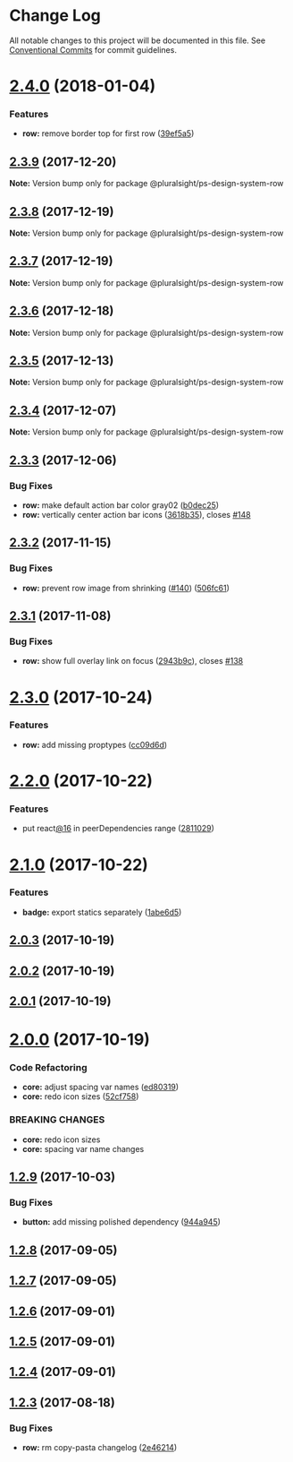 # Change Log

All notable changes to this project will be documented in this file.
See [Conventional Commits](https://conventionalcommits.org) for commit guidelines.

<a name="2.4.0"></a>
# [2.4.0](https://github.com/pluralsight/design-system/compare/@pluralsight/ps-design-system-row@2.3.9...@pluralsight/ps-design-system-row@2.4.0) (2018-01-04)


### Features

* **row:** remove border top for first row ([39ef5a5](https://github.com/pluralsight/design-system/commit/39ef5a5))




<a name="2.3.9"></a>
## [2.3.9](https://github.com/pluralsight/design-system/compare/@pluralsight/ps-design-system-row@2.3.8...@pluralsight/ps-design-system-row@2.3.9) (2017-12-20)




**Note:** Version bump only for package @pluralsight/ps-design-system-row

<a name="2.3.8"></a>
## [2.3.8](https://github.com/pluralsight/design-system/compare/@pluralsight/ps-design-system-row@2.3.7...@pluralsight/ps-design-system-row@2.3.8) (2017-12-19)




**Note:** Version bump only for package @pluralsight/ps-design-system-row

<a name="2.3.7"></a>
## [2.3.7](https://github.com/pluralsight/design-system/compare/@pluralsight/ps-design-system-row@2.3.6...@pluralsight/ps-design-system-row@2.3.7) (2017-12-19)




**Note:** Version bump only for package @pluralsight/ps-design-system-row

<a name="2.3.6"></a>
## [2.3.6](https://github.com/pluralsight/design-system/compare/@pluralsight/ps-design-system-row@2.3.5...@pluralsight/ps-design-system-row@2.3.6) (2017-12-18)




**Note:** Version bump only for package @pluralsight/ps-design-system-row

<a name="2.3.5"></a>
## [2.3.5](https://github.com/pluralsight/design-system/compare/@pluralsight/ps-design-system-row@2.3.4...@pluralsight/ps-design-system-row@2.3.5) (2017-12-13)




**Note:** Version bump only for package @pluralsight/ps-design-system-row

<a name="2.3.4"></a>
## [2.3.4](https://github.com/pluralsight/design-system/compare/@pluralsight/ps-design-system-row@2.3.3...@pluralsight/ps-design-system-row@2.3.4) (2017-12-07)




**Note:** Version bump only for package @pluralsight/ps-design-system-row

<a name="2.3.3"></a>
## [2.3.3](https://github.com/pluralsight/design-system/compare/@pluralsight/ps-design-system-row@2.3.2...@pluralsight/ps-design-system-row@2.3.3) (2017-12-06)


### Bug Fixes

* **row:** make default action bar color gray02 ([b0dec25](https://github.com/pluralsight/design-system/commit/b0dec25))
* **row:** vertically center action bar icons ([3618b35](https://github.com/pluralsight/design-system/commit/3618b35)), closes [#148](https://github.com/pluralsight/design-system/issues/148)




<a name="2.3.2"></a>
## [2.3.2](https://github.com/pluralsight/design-system/compare/@pluralsight/ps-design-system-row@2.3.1...@pluralsight/ps-design-system-row@2.3.2) (2017-11-15)


### Bug Fixes

* **row:** prevent row image from shrinking ([#140](https://github.com/pluralsight/design-system/issues/140)) ([506fc61](https://github.com/pluralsight/design-system/commit/506fc61))




<a name="2.3.1"></a>
## [2.3.1](https://github.com/pluralsight/design-system/compare/@pluralsight/ps-design-system-row@2.3.0...@pluralsight/ps-design-system-row@2.3.1) (2017-11-08)


### Bug Fixes

* **row:** show full overlay link on focus ([2943b9c](https://github.com/pluralsight/design-system/commit/2943b9c)), closes [#138](https://github.com/pluralsight/design-system/issues/138)




<a name="2.3.0"></a>
# [2.3.0](https://github.com/pluralsight/design-system/compare/@pluralsight/ps-design-system-row@2.2.0...@pluralsight/ps-design-system-row@2.3.0) (2017-10-24)


### Features

* **row:** add missing proptypes ([cc09d6d](https://github.com/pluralsight/design-system/commit/cc09d6d))




<a name="2.2.0"></a>
# [2.2.0](https://github.com/pluralsight/design-system/compare/@pluralsight/ps-design-system-row@2.1.0...@pluralsight/ps-design-system-row@2.2.0) (2017-10-22)


### Features

* put react[@16](https://github.com/16) in peerDependencies range ([2811029](https://github.com/pluralsight/design-system/commit/2811029))




<a name="2.1.0"></a>
# [2.1.0](https://github.com/pluralsight/design-system/compare/@pluralsight/ps-design-system-row@2.0.3...@pluralsight/ps-design-system-row@2.1.0) (2017-10-22)


### Features

* **badge:** export statics separately ([1abe6d5](https://github.com/pluralsight/design-system/commit/1abe6d5))




<a name="2.0.3"></a>
## [2.0.3](https://github.com/pluralsight/design-system/compare/@pluralsight/ps-design-system-row@2.0.2...@pluralsight/ps-design-system-row@2.0.3) (2017-10-19)




<a name="2.0.2"></a>
## [2.0.2](https://github.com/pluralsight/design-system/compare/@pluralsight/ps-design-system-row@2.0.1...@pluralsight/ps-design-system-row@2.0.2) (2017-10-19)




<a name="2.0.1"></a>
## [2.0.1](https://github.com/pluralsight/design-system/compare/@pluralsight/ps-design-system-row@2.0.0...@pluralsight/ps-design-system-row@2.0.1) (2017-10-19)




<a name="2.0.0"></a>
# [2.0.0](https://github.com/pluralsight/design-system/compare/@pluralsight/ps-design-system-row@1.2.9...@pluralsight/ps-design-system-row@2.0.0) (2017-10-19)


### Code Refactoring

* **core:** adjust spacing var names ([ed80319](https://github.com/pluralsight/design-system/commit/ed80319))
* **core:** redo icon sizes ([52cf758](https://github.com/pluralsight/design-system/commit/52cf758))


### BREAKING CHANGES

* **core:** redo icon sizes
* **core:** spacing var name changes




<a name="1.2.9"></a>
## [1.2.9](https://github.com/pluralsight/design-system/compare/@pluralsight/ps-design-system-row@1.2.8...@pluralsight/ps-design-system-row@1.2.9) (2017-10-03)


### Bug Fixes

* **button:** add missing polished dependency ([944a945](https://github.com/pluralsight/design-system/commit/944a945))




<a name="1.2.8"></a>
## [1.2.8](https://github.com/pluralsight/design-system/compare/@pluralsight/ps-design-system-row@1.2.6...@pluralsight/ps-design-system-row@1.2.8) (2017-09-05)




<a name="1.2.7"></a>
## [1.2.7](https://github.com/pluralsight/design-system/compare/@pluralsight/ps-design-system-row@1.2.3...@pluralsight/ps-design-system-row@1.2.7) (2017-09-05)




<a name="1.2.6"></a>
## [1.2.6](https://github.com/pluralsight/design-system/compare/@pluralsight/ps-design-system-row@1.2.3...@pluralsight/ps-design-system-row@1.2.6) (2017-09-01)




<a name="1.2.5"></a>
## [1.2.5](https://github.com/pluralsight/design-system/compare/@pluralsight/ps-design-system-row@1.2.3...@pluralsight/ps-design-system-row@1.2.5) (2017-09-01)




<a name="1.2.4"></a>
## [1.2.4](https://github.com/pluralsight/design-system/compare/@pluralsight/ps-design-system-row@1.2.3...@pluralsight/ps-design-system-row@1.2.4) (2017-09-01)




<a name="1.2.3"></a>
## [1.2.3](https://github.com/pluralsight/design-system/compare/@pluralsight/ps-design-system-row@1.2.2...@pluralsight/ps-design-system-row@1.2.3) (2017-08-18)


### Bug Fixes

* **row:** rm copy-pasta changelog ([2e46214](https://github.com/pluralsight/design-system/commit/2e46214))

